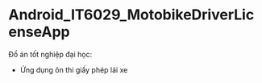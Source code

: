 # Android_IT6029_MotobikeDriverLicenseApp
Đồ án tốt nghiệp đại học:
- Ứng dụng ôn thi giấy phép lái xe
